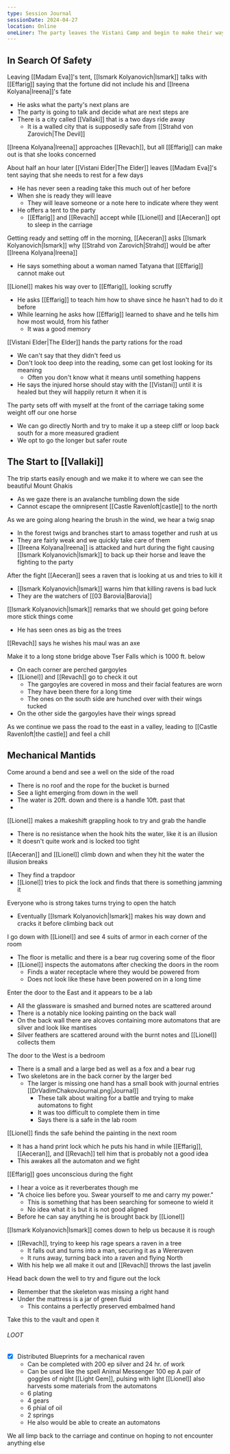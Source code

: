 ```yaml
---
type: Session Journal
sessionDate: 2024-04-27
location: Online 
oneLiner: The party leaves the Vistani Camp and begin to make their way to Vallaki
---
```

## In Search Of Safety
Leaving [[Madam Eva]]'s tent, [[Ismark Kolyanovich|Ismark]] talks with [[Effarig]] saying that the fortune did not include his and [[Ireena Kolyana|Ireena]]'s fate
- He asks what the party's next plans are
- The party is going to talk and decide what are next steps are
- There is a city called [[Vallaki]] that is a two days ride away
	- It is a walled city that is supposedly safe from [[Strahd von Zarovich|The Devil]] 

[[Ireena Kolyana|Ireena]] approaches [[Revach]], but all [[Effarig]] can make out is that she looks concerned

About half an hour later [[Vistani Elder|The Elder]] leaves [[Madam Eva]]'s tent saying that she needs to rest for a few days
- He has never seen a reading take this much out of her before
- When she is ready they will leave
	- They will leave someone or a note here to indicate where they went
- He offers a tent to the party 
	- [[Effarig]] and [[Revach]] accept while [[Lionel]] and [[Aeceran]] opt to sleep in the carriage

Getting ready and setting off in the morning, [[Aeceran]] asks [[Ismark Kolyanovich|Ismark]] why [[Strahd von Zarovich|Strahd]] would be after [[Ireena Kolyana|Ireena]] 
- He says something about a woman named Tatyana that [[Effarig]] cannot make out

[[Lionel]] makes his way over to [[Effarig]], looking scruffy
- He asks  [[Effarig]] to teach him how to shave since he hasn't had to do it before 
- While learning he asks how [[Effarig]] learned to shave and he tells him how most would, from his father
	- It was a good memory

[[Vistani Elder|The Elder]] hands the party rations for the road 
- We can't say that they didn't feed us
- Don't look too deep into the reading, some can get lost looking for its meaning
	- Often you don't know what it means until something happens 
- He says the injured horse should stay with the [[Vistani]] until it is healed but they will happily return it when it is

The party sets off with myself at the front of the carriage taking some weight off our one horse 
- We can go directly North and try to make it up a steep cliff or loop back south for a more measured gradient
- We opt to go the longer but safer route

## The Start to [[Vallaki]] 
The trip starts easily enough and we make it to where we can see the beautiful Mount Ghakis
- As we gaze there is an avalanche tumbling down the side 
- Cannot escape the omnipresent [[Castle Ravenloft|castle]] to the north 

As we are going along hearing the brush in the wind, we hear a twig snap
- In the forest twigs and branches start to amass together and rush at us
- They are fairly weak and we quickly take care of them
- [[Ireena Kolyana|Ireena]] is attacked and hurt during the fight causing [[Ismark Kolyanovich|Ismark]] to back up their horse and leave the fighting to the party 

After the fight [[Aeceran]] sees a raven that is looking at us and tries to kill it
- [[Ismark Kolyanovich|Ismark]] warns him that killing ravens is bad luck
- They are the watchers of [[03 Barovia|Barovia]] 

[[Ismark Kolyanovich|Ismark]] remarks that we should get going before more stick things come
- He has seen ones as big as the trees

[[Revach]] says he wishes his maul was an axe

Make it to a long stone bridge above Tser Falls which is 1000 ft. below
- On each corner are perched gargoyles
- [[Lionel]] and [[Revach]] go to check it out
	- The gargoyles are covered in moss and their facial features are worn
	- They have been there for a long time
	- The ones on the south side are hunched over with their wings tucked
- On the other side the gargoyles have their wings spread

As we continue we pass the road to the east in a valley, leading to [[Castle Ravenloft|the castle]] and feel a chill

## Mechanical Mantids
Come around a bend and see a well on the side of the road 
- There is no roof and the rope for the bucket is burned
- See a light emerging from down in the well
- The water is 20ft. down and there is a handle 10ft. past that
- 
[[Lionel]] makes a makeshift grappling hook to try and grab the handle 
- There is no resistance when the hook hits the water, like it is an illusion
- It doesn't quite work and is locked too tight

[[Aeceran]] and [[Lionel]] climb down and when they hit the water the illusion breaks
- They find a trapdoor
- [[Lionel]] tries to pick the lock and finds that there is something jamming it

Everyone who is strong takes turns trying to open the hatch
- Eventually [[Ismark Kolyanovich|Ismark]] makes his way down and cracks it before climbing back out

I go down with [[Lionel]] and see 4 suits of armor in each corner of the room
- The floor is metallic and there is a bear rug covering some of the floor
- [[Lionel]] inspects the automatons after checking the doors in the room
	- Finds a water receptacle where they would be powered from
	- Does not look like these have been powered on in a long time

Enter the door to the East and it appears to be a lab
- All the glassware is smashed and burned notes are scattered around 
- There is a notably nice looking painting on the back wall 
- On the back wall there are alcoves containing more automatons that are silver and look like mantises 
- Silver feathers are scattered around with the burnt notes and [[Lionel]] collects them

The door to the West is a bedroom
- There is a small and a large bed as well as a fox and a bear rug
- Two skeletons are in the back corner by the larger bed 
	- The larger is missing one hand has a small book with journal entries [[DrVadimChakovJournal.png|Journal]]
		- These talk about waiting for a battle and trying to make automatons to fight 
		- It was too difficult to complete them in time
		- Says there is a safe in the lab room

[[Lionel]] finds the safe behind the painting in the next room
- It has a hand print lock which he puts his hand in while [[Effarig]], [[Aeceran]], and [[Revach]] tell him that is probably not a good idea
- This awakes all the automaton and we fight 

[[Effarig]] goes unconscious during the fight 
- I hear a voice as it reverberates though me
- "A choice lies before you. Swear yourself to me and carry my power."
	- This is something that has been searching for someone to wield it
	- No idea what it is but it is not good aligned
- Before he can say anything he is brought back by [[Lionel]] 

[[Ismark Kolyanovich|Ismark]] comes down to help us because it is rough
- [[Revach]], trying to keep his rage spears a raven in a tree
	- It falls out and turns into a man, securing it as a Wereraven
	- It runs away, turning back into a raven and flying North
- With his help we all make it out and [[Revach]] throws the last javelin

Head back down the well to try and figure out the lock 
- Remember that the skeleton was missing a right hand 
- Under the mattress is a jar of green fluid
	- This contains a perfectly preserved embalmed hand 

Take this to the vault and open it
###### LOOT
- [x] Distributed 
Blueprints for a mechanical raven 
	- Can be completed with 200 ep silver and 24 hr. of work
	- Can be used like the spell Animal Messenger
100 ep
A pair of goggles of night
[[Light Gem]], pulsing with light 
[[Lionel]] also harvests some materials from the automatons 
	- 6 plating
	- 4 gears
	- 6 phial of oil
	- 2 springs
	- He also would be able to create an automatons

We all limp back to the carriage and continue on hoping to not encounter anything else
